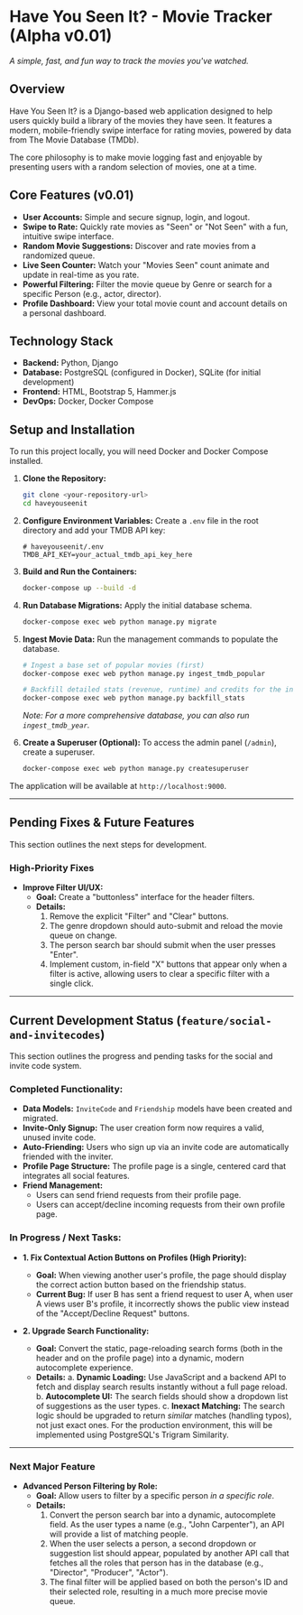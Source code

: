# Have You Seen It? - Movie Tracker (Alpha v0.01)

*A simple, fast, and fun way to track the movies you've watched.*

## Overview

Have You Seen It? is a Django-based web application designed to help users quickly build a library of the movies they have seen. It features a modern, mobile-friendly swipe interface for rating movies, powered by data from The Movie Database (TMDb).

The core philosophy is to make movie logging fast and enjoyable by presenting users with a random selection of movies, one at a time.

## Core Features (v0.01)

-   **User Accounts:** Simple and secure signup, login, and logout.
-   **Swipe to Rate:** Quickly rate movies as "Seen" or "Not Seen" with a fun, intuitive swipe interface.
-   **Random Movie Suggestions:** Discover and rate movies from a randomized queue.
-   **Live Seen Counter:** Watch your "Movies Seen" count animate and update in real-time as you rate.
-   **Powerful Filtering:** Filter the movie queue by Genre or search for a specific Person (e.g., actor, director).
-   **Profile Dashboard:** View your total movie count and account details on a personal dashboard.

## Technology Stack

-   **Backend:** Python, Django
-   **Database:** PostgreSQL (configured in Docker), SQLite (for initial development)
-   **Frontend:** HTML, Bootstrap 5, Hammer.js
-   **DevOps:** Docker, Docker Compose

## Setup and Installation

To run this project locally, you will need Docker and Docker Compose installed.

1.  **Clone the Repository:**
    ```bash
    git clone <your-repository-url>
    cd haveyouseenit
    ```

2.  **Configure Environment Variables:**
    Create a `.env` file in the root directory and add your TMDB API key:
    ```
    # haveyouseenit/.env
    TMDB_API_KEY=your_actual_tmdb_api_key_here
    ```

3.  **Build and Run the Containers:**
    ```bash
    docker-compose up --build -d
    ```

4.  **Run Database Migrations:**
    Apply the initial database schema.
    ```bash
    docker-compose exec web python manage.py migrate
    ```

5.  **Ingest Movie Data:**
    Run the management commands to populate the database.
    ```bash
    # Ingest a base set of popular movies (first)
    docker-compose exec web python manage.py ingest_tmdb_popular

    # Backfill detailed stats (revenue, runtime) and credits for the ingested movies
    docker-compose exec web python manage.py backfill_stats
    ```
    *Note: For a more comprehensive database, you can also run `ingest_tmdb_year`.*

6.  **Create a Superuser (Optional):**
    To access the admin panel (`/admin`), create a superuser.
    ```bash
    docker-compose exec web python manage.py createsuperuser
    ```

The application will be available at `http://localhost:9000`.

---

## Pending Fixes & Future Features

This section outlines the next steps for development.

### High-Priority Fixes

-   **Improve Filter UI/UX:**
    -   **Goal:** Create a "buttonless" interface for the header filters.
    -   **Details:**
        1.  Remove the explicit "Filter" and "Clear" buttons.
        2.  The genre dropdown should auto-submit and reload the movie queue on change.
        3.  The person search bar should submit when the user presses "Enter".
        4.  Implement custom, in-field "X" buttons that appear only when a filter is active, allowing users to clear a specific filter with a single click.

---

## Current Development Status (`feature/social-and-invitecodes`)

This section outlines the progress and pending tasks for the social and invite code system.

### Completed Functionality:

-   **Data Models:** `InviteCode` and `Friendship` models have been created and migrated.
-   **Invite-Only Signup:** The user creation form now requires a valid, unused invite code.
-   **Auto-Friending:** Users who sign up via an invite code are automatically friended with the inviter.
-   **Profile Page Structure:** The profile page is a single, centered card that integrates all social features.
-   **Friend Management:**
    -   Users can send friend requests from their profile page.
    -   Users can accept/decline incoming requests from their own profile page.

### **In Progress / Next Tasks:**

-   **1. Fix Contextual Action Buttons on Profiles (High Priority):**
    -   **Goal:** When viewing another user's profile, the page should display the correct action button based on the friendship status.
    -   **Current Bug:** If user B has sent a friend request to user A, when user A views user B's profile, it incorrectly shows the public view instead of the "Accept/Decline Request" buttons.

-   **2. Upgrade Search Functionality:**
    -   **Goal:** Convert the static, page-reloading search forms (both in the header and on the profile page) into a dynamic, modern autocomplete experience.
    -   **Details:**
        a.  **Dynamic Loading:** Use JavaScript and a backend API to fetch and display search results instantly without a full page reload.
        b.  **Autocomplete UI:** The search fields should show a dropdown list of suggestions as the user types.
        c.  **Inexact Matching:** The search logic should be upgraded to return *similar* matches (handling typos), not just exact ones. For the production environment, this will be implemented using PostgreSQL's Trigram Similarity.

---

### Next Major Feature

-   **Advanced Person Filtering by Role:**
    -   **Goal:** Allow users to filter by a specific person *in a specific role*.
    -   **Details:**
        1.  Convert the person search bar into a dynamic, autocomplete field. As the user types a name (e.g., "John Carpenter"), an API will provide a list of matching people.
        2.  When the user selects a person, a second dropdown or suggestion list should appear, populated by another API call that fetches all the roles that person has in the database (e.g., "Director", "Producer", "Actor").
        3.  The final filter will be applied based on both the person's ID and their selected role, resulting in a much more precise movie queue.
